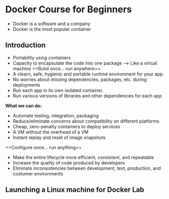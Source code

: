 ---
---

# Docker Course for Beginners

- Docker is a software and a company
- Docker is the most popular container

## Introduction
- Portability using containers
- Capacity to encapsulate the code into one package --> Like a virtual machine
==Bulid once... run anywhere==
- A clearn, safe, hygienic and portable runtime environment for your app.
- No worries about missing dependencies, packages, etc. during deployments
- Run each app in its own isolated container.
- Run various versions of libraries and other dependencies for each app

**What we can do:**
- Automate testing, integration, packaging
- Reduce/eliminate concerns about compatibility on different platforms
- Cheap, zero-penalty containers to deploy services
- A VM without the overhead of a VM
- Instant replay and reset of image snapshots

==Configure once... run anything==
- Make the entire lifecycle more efficient, consistent, and repeatable
- Increase the quality of code produced by developers
- Eliminate inconsistencies between development, test, production, and costumer environments 

## Launching a Linux machine for Docker Lab

